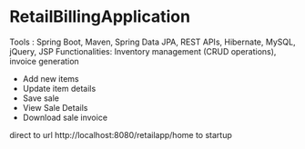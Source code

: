 # RetailBillingApplication
Tools : Spring Boot, Maven, Spring Data JPA, REST APIs, Hibernate, MySQL, jQuery, JSP
Functionalities: Inventory management (CRUD operations), invoice  generation
  - Add new items
  - Update item details
  - Save sale
  - View Sale Details
  - Download sale invoice

direct to url  http://localhost:8080/retailapp/home to startup

